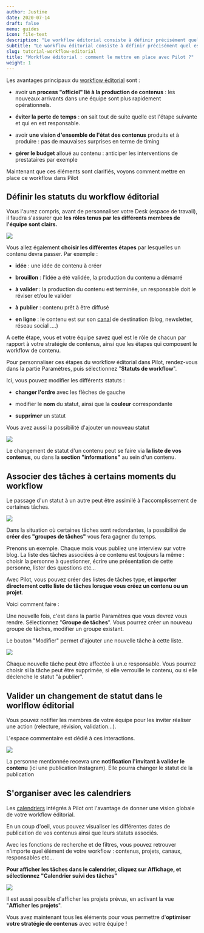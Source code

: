 ```yaml
---
author: Justine
date: 2020-07-14
draft: false
menu: guides
icon: file-text
description: "Le workflow éditorial consiste à définir précisément quel est le rôle de chaque membre de l'équipe par rapport à la production contenus. Ce workflow peut accompagner le contenu sur toute sa durée de vie."
subtitle: "Le workflow éditorial consiste à définir précisément quel est le rôle de chaque membre de l'équipe par rapport à la production contenus. Ce workflow peut accompagner le contenu sur toute sa durée de vie."
slug: tutorial-workflow-editorial
title: "Workflow éditorial : comment le mettre en place avec Pilot ?"
weight: 1
---
```


Les avantages principaux du [workflow éditorial](https://www.pilot.pm/blog/workflow-editorial/) sont :

-   avoir **un process "officiel" lié à la production de contenus** : les nouveaux arrivants dans une équipe sont plus rapidement opérationnels.

-   **éviter la perte de temps** : on sait tout de suite quelle est l'étape suivante et qui en est responsable.

-   avoir **une vision d'ensemble de l'état des contenus** produits et à produire : pas de mauvaises surprises en terme de timing

-   **gérer le budget** alloué au contenu : anticiper les interventions de prestataires par exemple

Maintenant que ces éléments sont clarifiés, voyons comment mettre en place ce workflow dans Pilot

## Définir les statuts du workflow éditorial

Vous l'aurez compris, avant de personnaliser votre Desk (espace de travail), il faudra s'assurer que **les rôles tenus par les différents membres de l'équipe sont clairs.**

![](https://pilotapp-leader.s3.amazonaws.com/assets/136/35468/136_35468_original.png)

Vous allez également **choisir les différentes étapes** par lesquelles un contenu devra passer. Par exemple :

-   **idée** : une idée de contenu à créer

-   **brouillon** : l'idée a été validée, la production du contenu a démarré

-   **à valider** : la production du contenu est terminée, un responsable doit le réviser et/ou le valider

-   **à publier** : contenu prêt à être diffusé

-   **en ligne** : le contenu est sur son [canal](https://www.pilot.pm/resources/channels/) de destination (blog, newsletter, réseau social ....)

A cette étape, vous et votre équipe savez quel est le rôle de chacun par rapport à votre stratégie de contenus, ainsi que les étapes qui composent le workflow de contenu.

Pour personnaliser ces étapes du workflow éditorial dans Pilot, rendez-vous dans la partie Paramètres, puis sélectionnez "**Statuts de workflow**".

Ici, vous pouvez modifier les différents statuts :

-   **changer l'ordre** avec les flèches de gauche

-   modifier le **nom** du statut, ainsi que la **couleur** correspondante

-   **supprimer** un statut

Vous avez aussi la possibilité d'ajouter un nouveau statut

![](https://pilotapp-leader.s3.amazonaws.com/assets/136/35411/136_35411_working.jpg)

Le changement de statut d'un contenu peut se faire via **la liste de vos contenus**, ou dans la **section "informations"** au sein d'un contenu.

## Associer des tâches à certains moments du workflow

Le passage d'un statut à un autre peut être assimilé à l'accomplissement de certaines tâches.

![](https://pilotapp-leader.s3.amazonaws.com/assets/136/35469/136_35469_original.png)

Dans la situation où certaines tâches sont redondantes, la possibilité de **créer des "groupes de tâches"** vous fera gagner du temps.

Prenons un exemple. Chaque mois vous publiez une interview sur votre blog. La liste des tâches associées à ce contenu est toujours la même : choisir la personne à questionner, écrire une présentation de cette personne, lister des questions etc...

Avec Pilot, vous pouvez créer des listes de tâches type, et **importer directement cette liste de tâches lorsque vous créez un contenu ou un projet**.

Voici comment faire :

Une nouvelle fois, c'est dans la partie Paramètres que vous devrez vous rendre. Sélectionnez "**Groupe de tâches**". Vous pourrez créer un nouveau groupe de tâches, modifier un groupe existant.

Le bouton "Modifier" permet d'ajouter une nouvelle tâche à cette liste.

![](https://pilotapp-leader.s3.amazonaws.com/assets/136/35416/136_35416_original.gif)

Chaque nouvelle tâche peut être affectée à un.e responsable. Vous pourrez choisir si la tâche peut être supprimée, si elle verrouille le contenu, ou si elle déclenche le statut "à publier".

## Valider un changement de statut dans le worlflow éditorial

Vous pouvez notifier les membres de votre équipe pour les inviter réaliser une action (relecture, révision, validation...).

L'espace commentaire est dédié à ces interactions.

![](https://pilotapp-leader.s3.amazonaws.com/assets/136/35425/136_35425_original.gif)

La personne mentionnée recevra une **notification l'invitant à valider le contenu** (ici une publication Instagram). Elle pourra changer le statut de la publication

## S'organiser avec les calendriers

Les [calendriers](https://www.pilot.pm/resources/calendars/) intégrés à Pilot ont l'avantage de donner une vision globale de votre workflow éditorial.

En un coup d'oeil, vous pouvez visualiser les différentes dates de publication de vos contenus ainsi que leurs statuts associés.

Avec les fonctions de recherche et de filtres, vous pouvez retrouver n'importe quel élément de votre workflow : contenus, projets, canaux, responsables etc...

**Pour afficher les tâches dans le calendrier, cliquez sur Affichage, et sélectionnez "Calendrier suivi des tâches"**

![](https://pilotapp-leader.s3.amazonaws.com/assets/136/35437/136_35437_original.gif)

Il est aussi possible d'afficher les projets prévus, en activant la vue "**Afficher les projets**".

Vous avez maintenant tous les éléments pour vous permettre d'**optimiser votre stratégie de contenus** avec votre équipe !
